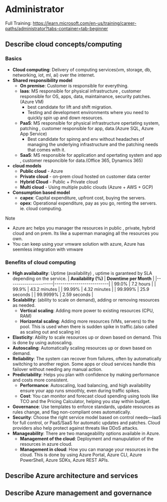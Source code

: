 # Administrator
Full Training: https://learn.microsoft.com/en-us/training/career-paths/administrator?tabs-container=tab-beginner

## Describe cloud concepts/computing

### Basics
- **Cloud computing**: Delivery of computing services(vm, storage, db, networking, iot, ml, ai) over the internet.
- **Shared responsibility model**
    - **On premise**: Customer is responsible for everything.
    - **Iaas**: MS responsible for physical infrastructure , customer responsible for OS, apps, data, maintainance, security patches. (Azure VM)
       - best candidate for lift and shift migration.
       - Testing and development environments where you need to quickly spin up and down resources.
    - **PaaS**: MS responsible for physical infrastructure opertating system, patching , customer responsible for app, data.(Azure SQL, Azure App Service)
       - Best candidate for spinng and env without headaches of managing the underlying infrastructure and the patching needs that comes with it.
    - **SaaS**: MS responsible for application and opertating system and app , customer responcible for data.(Office 365, Dynamics 365)
- **cloud models**
    - **Public cloud** - Azure
    - **Private cloud** - on-prem cloud hosted on customer data center
    - **Hybrid Cloud** - Public + Private cloud
    - **Multi cloud** - Using multiple public clouds (Azure + AWS + GCP)
- **Consumption based model**
    - **capex**: Capital expenditure, upfront cost, buying the servers. 
    - **opex**: Operational expenditure, pay as you go, renting the servers. ie. cloud computing.

> [!Note]
> - Azure arc helps you manager the resources in public , private, hybrid cloud and on prem. Its like a superman managing all the resources you own.
> - You can keep using your vmware solution with azure, Azure has seemless integration with vmware

### Benefits of cloud computing
- **High availabality**: Uptime (availability) , uptime is garanteed by SLA depending on the service.
    | **Availability (%)** | **Downtime per Month**    |
    |----------------------|---------------------------|
    | 99.0%                | 7.2 hours                 |
    | 99.9%                | 43.2 minutes              |
    | 99.99%               | 4.32 minutes              |
    | 99.999%              | 25.9 seconds              |
    | 99.9999%             | 2.59 seconds              |
- **Scalability**: (ability to scale on demand), adding or removing resources as needed.
    - **Vertical scaling**: Adding more power to existing resources (CPU, RAM)
    - **Horizontal scaling**: Adding more resources (VMs, servers) to the pool. This is used when there is sudden spike in traffic.(also called as scaling out and scaling in) 
- **Elasticity**: Ability to scale resources up or down based on demand. This is done by using autoscaling.
- **Autoscaling**: Automatically scaling resources up or down based on demand.
- **Reliability**: The system can recover from failures, often by automatically switching to another region. Some apps or cloud services handle this failover without needing any manual action.
- **Predictability**: Helps you plan with confidence by making performance and costs more consistent.
    - **Performance**: Autoscaling, load balancing, and high availability ensure your app runs smoothly, even during traffic spikes.
    - **Cost**: You can monitor and forecast cloud spending using tools like TCO and the Pricing Calculator, helping you stay within budget.
- **Governance**: Use templates to enforce standards, update resources as rules change, and flag non-compliant ones automatically.
- **Security**: Choose the right service model based on control needs—IaaS for full control, or PaaS/SaaS for automatic updates and patches. Cloud providers also help protect against threats like DDoS attacks.
- **Manageability**: There are two manageability options available in Azure.
    - **Management of the cloud**: Deployment and manupulation of the resources in azure cloud.
    - **Management in cloud**: How you can manage your resources in the cloud. This is done by using Azure Portal, Azure CLI, Azure PowerShell, Azure SDKs, Azure REST APIs.


## Describe Azure architecture and services
## Describe Azure management and governance
